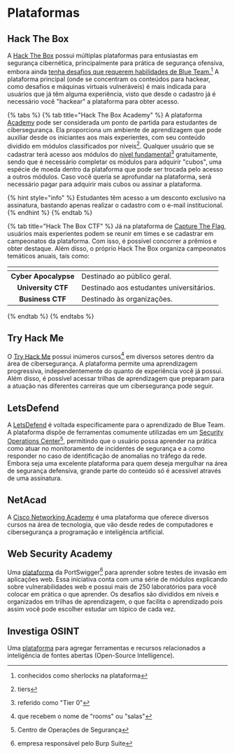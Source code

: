 # Plataformas

## Hack The Box

A [Hack The Box](https://app.hackthebox.com/) possui múltiplas plataformas para entusiastas em segurança cibernética, principalmente para prática de segurança ofensiva, embora ainda [tenha desafios que requerem habilidades de Blue Team.](#user-content-fn-1)[^1] A plataforma principal (onde se concentram os conteúdos para hackear, como desafios e máquinas virtuais vulneráveis) é mais indicada para usuários que já têm alguma experiência, visto que desde o cadastro já é necessário você "hackear" a plataforma para obter acesso.

{% tabs %}
{% tab title="Hack The Box Academy" %}
A plataforma [Academy](https://academy.hackthebox.com/) pode ser considerada um ponto de partida para estudantes de cibersegurança. Ela proporciona um ambiente de aprendizagem que pode auxiliar desde os iniciantes aos mais experientes, com seu conteúdo dividido em módulos classificados por níveis[^2]. Qualquer usuário que se cadastrar terá acesso aos módulos do [nível fundamental](#user-content-fn-3)[^3] gratuitamente, sendo que é necessário completar os módulos para adquirir "cubos", uma espécie de moeda dentro da plataforma que pode ser trocada pelo acesso a outros módulos. Caso você queria se aprofundar na plataforma, será necessário pagar para adquirir mais cubos ou assinar a plataforma.

{% hint style="info" %}
Estudantes têm acesso a um desconto exclusivo na assinatura, bastando apenas realizar o cadastro com o e-mail institucional.
{% endhint %}
{% endtab %}

{% tab title="Hack The Box CTF" %}
Já na plataforma de [Capture The Flag](https://ctf.hackthebox.com/), usuários mais experientes podem se reunir em times e se cadastrar em campeonatos da plataforma. Com isso, é possível concorrer a prêmios e obter destaque. Além disso, o próprio Hack The Box organiza campeonatos temáticos anuais, tais como:

<table data-view="cards"><thead><tr><th align="center"></th><th></th></tr></thead><tbody><tr><td align="center"><strong>Cyber Apocalypse</strong></td><td>Destinado ao público geral.</td></tr><tr><td align="center"><strong>University CTF</strong></td><td>Destinado aos estudantes universitários.</td></tr><tr><td align="center"><strong>Business CTF</strong></td><td>Destinado às organizações.</td></tr></tbody></table>
{% endtab %}
{% endtabs %}

## Try Hack Me

O [Try Hack Me](https://tryhackme.com/) possui inúmeros cursos[^4] em diversos setores dentro da área de cibersegurança. A plataforma permite uma aprendizagem progressiva, independentemente do quanto de experiência você já possui. Além disso, é possível acessar trilhas de aprendizagem que preparam para a atuação nas diferentes carreiras que um cibersegurança pode seguir.

## LetsDefend

A [LetsDefend](https://app.letsdefend.io/) é voltada especificamente para o aprendizado de Blue Team. A plataforma dispõe de ferramentas comumente utilizadas em um [Security Operations Center](#user-content-fn-5)[^5], permitindo que o usuário possa aprender na prática como atuar no monitoramento de incidentes de segurança e a como responder no caso de identificação de anomalias no tráfego da rede. Embora seja uma excelente plataforma para quem deseja mergulhar na área de segurança defensiva, grande parte do conteúdo só é acessível através de uma assinatura.

## NetAcad

A [Cisco Networking Academy](https://www.netacad.com/) é uma plataforma que oferece diversos cursos na área de tecnologia, que vão desde redes de computadores e cibersegurança a programação e inteligência artificial.

## Web Security Academy

Uma [plataforma](https://portswigger.net/web-security/) da PortSwigger[^6] para aprender sobre testes de invasão em aplicações web. Essa iniciativa conta com uma série de módulos explicando sobre vulnerabilidades web e possui mais de 250 laboratórios para você colocar em prática o que aprender. Os desafios são divididos em níveis e organizados em trilhas de aprendizagem, o que facilita o aprendizado pois assim você pode escolher estudar um tópico de cada vez.

## Investiga OSINT

Uma [plataforma](https://investigaosint.com.br/) para agregar ferramentas e recursos relacionados a inteligência de fontes abertas (Open-Source Intelligence).

[^1]: conhecidos como sherlocks na plataforma

[^2]: tiers

[^3]: referido como "Tier 0"

[^4]: que recebem o nome de "rooms" ou "salas"

[^5]: Centro de Operações de Segurança

[^6]: empresa responsável pelo Burp Suite

